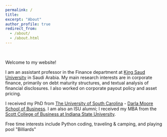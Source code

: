 ```yaml
---
permalink: /
title:
excerpt: "About"
author_profile: true
redirect_from: 
  - /about/
  - /about.html
---
```

 <p>&nbsp;</p> 
  
  
  
Welcome to my website!


I am an assistant professor in the Finance department at [King Saud University](https://ksu.edu.sa/en/) in Saudi Arabia. My main research interests are in corporate finance, primarily on debt maturity structures, and textual analysis of financial disclosures. I also worked on corporate payout policy and asset pricing.


I received my PhD from [The University of South Carolina](https://sc.edu) - [Darla Moore School of Business](https://sc.edu/study/colleges_schools/moore/index.php). I am also an ISU alumni; I received my MBA from the [Scott College of Business at Indiana State University](https://www.indstate.edu/business/).


Free time interests include Python coding, traveling & camping, and playing pool "Billiards"

